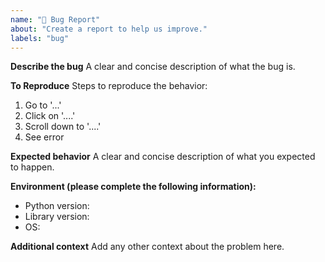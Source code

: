 ```yaml
---
name: "🐛 Bug Report"
about: "Create a report to help us improve."
labels: "bug"
---
```


**Describe the bug**
A clear and concise description of what the bug is.

**To Reproduce**
Steps to reproduce the behavior:

1. Go to '...'
2. Click on '....'
3. Scroll down to '....'
4. See error

**Expected behavior**
A clear and concise description of what you expected to happen.

**Environment (please complete the following information):**

- Python version:
- Library version:
- OS:

**Additional context**
Add any other context about the problem here.
